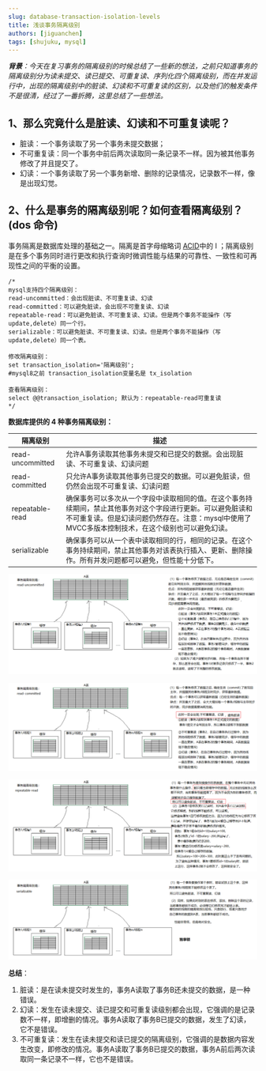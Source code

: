```yaml
---
slug: database-transaction-isolation-levels
title: 浅谈事务隔离级别
authors: [jiguanchen]
tags: [shujuku, mysql]
---
```


***背景**：今天在复习事务的隔离级别的时候总结了一些新的想法，之前只知道事务的隔离级别分为读未提交、读已提交、可重复读、序列化四个隔离级别，而在并发运行中，出现的隔离级别中的脏读、幻读和不可重复读的区别，以及他们的触发条件不是很清，经过了一番折腾，这里总结了一些想法。*<!--more-->

[mysql8.0官方文档]:https://dev.mysql.com/doc/refman/8.0/en/innodb-transaction-isolation-levels.html

## 1、那么究竟什么是脏读、幻读和不可重复读呢？

- 脏读：一个事务读取了另一个事务未提交数据；
- 不可重复读：同一个事务中前后两次读取同一条记录不一样。因为被其他事务修改了并且提交了。
- 幻读：一个事务读取了另一个事务新增、删除的记录情况，记录数不一样，像是出现幻觉。

##  2、什么是事务的隔离级别呢？如何查看隔离级别？(dos 命令)

事务隔离是数据库处理的基础之一。隔离是首字母缩略词 [ACID](https://dev.mysql.com/doc/refman/8.0/en/glossary.html#glos_acid)中的 I ；隔离级别是在多个事务同时进行更改和执行查询时微调性能与结果的可靠性、一致性和可再现性之间的平衡的设置。

```mysql
/*
mysql支持四个隔离级别：
read-uncommitted：会出现脏读、不可重复读、幻读
read-committed：可以避免脏读，会出现不可重复读、幻读
repeatable-read：可以避免脏读、不可重复读、幻读。但是两个事务不能操作（写update,delete）同一个行。
serializable：可以避免脏读、不可重复读、幻读。但是两个事务不能操作（写update,delete）同一个表。

修改隔离级别：
set transaction_isolation='隔离级别';  
#mysql8之前 transaction_isolation变量名是 tx_isolation

查看隔离级别：
select @@transaction_isolation; 默认为：repeatable-read可重复读
*/
```

**数据库提供的 4 种事务隔离级别：**

| 隔离级别         | 描述                                                         |
| ---------------- | ------------------------------------------------------------ |
| read-uncommitted | 允许A事务读取其他事务未提交和已提交的数据。会出现脏读、不可重复读、幻读问题 |
| read-committed   | 只允许A事务读取其他事务已提交的数据。可以避免脏读，但仍然会出现不可重复读、幻读问题 |
| repeatable-read  | 确保事务可以多次从一个字段中读取相同的值。在这个事务持续期间，禁止其他事务对这个字段进行更新。可以避免脏读和不可重复读。但是幻读问题仍然存在。注意：mysql中使用了MVCC多版本控制技术，在这个级别也可以避免幻读。 |
| serializable     | 确保事务可以从一个表中读取相同的行，相同的记录。在这个事务持续期间，禁止其他事务对该表执行插入、更新、删除操作。所有并发问题都可以避免，但性能十分低下。 |

![image-20211202002655521](img/image-20211202002655521.png)

![image-20211202002704464](img/image-20211202002704464.png)

![image-20211202002714841](img/image-20211202002714841.png)

![image-20211202002723256](img/image-20211202002723256.png)

**总结**：

1.  脏读：是在读未提交时发生的，事务A读取了事务B还未提交的数据，是一种错误。
2.  幻读：发生在读未提交、读已提交和可重复读级别都会出现，它强调的是记录数不一样，即增删的情况。事务A读取了事务B已提交的数据，发生了幻读，它不是错误。
3.  不可重复读：发生在读未提交和读已提交的隔离级别，它强调的是数据内容发生改变，即修改的情况。事务A读取了事务B已提交的数据，事务A前后两次读取同一条记录不一样，它也不是错误。

